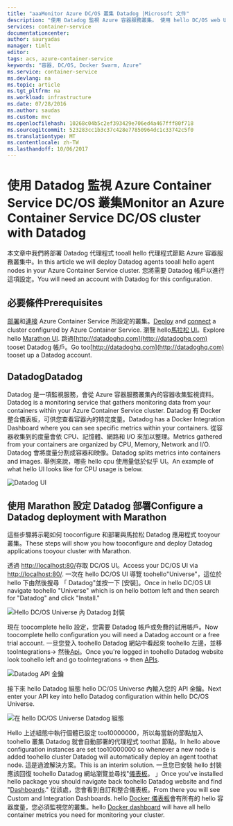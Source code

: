 ```yaml
---
title: "aaaMonitor Azure DC/OS 叢集 Datadog |Microsoft 文件"
description: "使用 Datadog 監視 Azure 容器服務叢集。 使用 hello DC/OS web UI toodeploy hello Datadog 代理程式 tooyour 叢集。"
services: container-service
documentationcenter: 
author: sauryadas
manager: timlt
editor: 
tags: acs, azure-container-service
keywords: "容器, DC/OS, Docker Swarm, Azure"
ms.service: container-service
ms.devlang: na
ms.topic: article
ms.tgt_pltfrm: na
ms.workload: infrastructure
ms.date: 07/28/2016
ms.author: saudas
ms.custom: mvc
ms.openlocfilehash: 10268c04b5c2ef393429e706ed4a467fff80f718
ms.sourcegitcommit: 523283cc1b3c37c428e77850964dc1c33742c5f0
ms.translationtype: MT
ms.contentlocale: zh-TW
ms.lasthandoff: 10/06/2017
---
```

# <a name="monitor-an-azure-container-service-dcos-cluster-with-datadog"></a><span data-ttu-id="34bc3-105">使用 Datadog 監視 Azure Container Service DC/OS 叢集</span><span class="sxs-lookup"><span data-stu-id="34bc3-105">Monitor an Azure Container Service DC/OS cluster with Datadog</span></span>
<span data-ttu-id="34bc3-106">本文章中我們將部署 Datadog 代理程式 tooall hello 代理程式節點 Azure 容器服務叢集中。</span><span class="sxs-lookup"><span data-stu-id="34bc3-106">In this article we will deploy Datadog agents tooall hello agent nodes in your Azure Container Service cluster.</span></span> <span data-ttu-id="34bc3-107">您將需要 Datadog 帳戶以進行這項設定。</span><span class="sxs-lookup"><span data-stu-id="34bc3-107">You will need an account with Datadog for this configuration.</span></span> 

## <a name="prerequisites"></a><span data-ttu-id="34bc3-108">必要條件</span><span class="sxs-lookup"><span data-stu-id="34bc3-108">Prerequisites</span></span>
<span data-ttu-id="34bc3-109">[部署](container-service-deployment.md)和[連接](../container-service-connect.md) Azure Container Service 所設定的叢集。</span><span class="sxs-lookup"><span data-stu-id="34bc3-109">[Deploy](container-service-deployment.md) and [connect](../container-service-connect.md) a cluster configured by Azure Container Service.</span></span> <span data-ttu-id="34bc3-110">瀏覽 hello[馬拉松 UI](container-service-mesos-marathon-ui.md)。</span><span class="sxs-lookup"><span data-stu-id="34bc3-110">Explore hello [Marathon UI](container-service-mesos-marathon-ui.md).</span></span> <span data-ttu-id="34bc3-111">跳過[http://datadoghq.com](http://datadoghq.com) tooset Datadog 帳戶。</span><span class="sxs-lookup"><span data-stu-id="34bc3-111">Go too[http://datadoghq.com](http://datadoghq.com) tooset up a Datadog account.</span></span> 

## <a name="datadog"></a><span data-ttu-id="34bc3-112">Datadog</span><span class="sxs-lookup"><span data-stu-id="34bc3-112">Datadog</span></span>
<span data-ttu-id="34bc3-113">Datadog 是一項監視服務，會從 Azure 容器服務叢集內的容器收集監視資料。</span><span class="sxs-lookup"><span data-stu-id="34bc3-113">Datadog is a monitoring service that gathers monitoring data from your containers within your Azure Container Service cluster.</span></span> <span data-ttu-id="34bc3-114">Datadog 有 Docker 整合儀表板，可供您查看容器內的特定度量。</span><span class="sxs-lookup"><span data-stu-id="34bc3-114">Datadog has a Docker Integration Dashboard where you can see specific metrics within your containers.</span></span> <span data-ttu-id="34bc3-115">從容器收集到的度量會依 CPU、記憶體、網路和 I/O 來加以整理。</span><span class="sxs-lookup"><span data-stu-id="34bc3-115">Metrics gathered from your containers are organized by CPU, Memory, Network and I/O.</span></span> <span data-ttu-id="34bc3-116">Datadog 會將度量分割成容器和映像。</span><span class="sxs-lookup"><span data-stu-id="34bc3-116">Datadog splits metrics into containers and images.</span></span> <span data-ttu-id="34bc3-117">舉例來說，哪些 hello cpu 使用量低於似乎 UI。</span><span class="sxs-lookup"><span data-stu-id="34bc3-117">An example of what hello UI looks like for CPU usage is below.</span></span>

![Datadog UI](./media/container-service-monitoring/datadog4.png)

## <a name="configure-a-datadog-deployment-with-marathon"></a><span data-ttu-id="34bc3-119">使用 Marathon 設定 Datadog 部署</span><span class="sxs-lookup"><span data-stu-id="34bc3-119">Configure a Datadog deployment with Marathon</span></span>
<span data-ttu-id="34bc3-120">這些步驟將示範如何 tooconfigure 和部署與馬拉松 Datadog 應用程式 tooyour 叢集。</span><span class="sxs-lookup"><span data-stu-id="34bc3-120">These steps will show you how tooconfigure and deploy Datadog applications tooyour cluster with Marathon.</span></span> 

<span data-ttu-id="34bc3-121">透過 [http://localhost:80/](http://localhost:80/)存取 DC/OS UI。</span><span class="sxs-lookup"><span data-stu-id="34bc3-121">Access your DC/OS UI via [http://localhost:80/](http://localhost:80/).</span></span> <span data-ttu-id="34bc3-122">一次在 hello DC/OS UI 導覽 toohello"Universe"，這位於 hello 下由然後搜尋 「 Datadog"並按一下 [安裝]。</span><span class="sxs-lookup"><span data-stu-id="34bc3-122">Once in hello DC/OS UI navigate toohello "Universe" which is on hello bottom left and then search for "Datadog" and click "Install."</span></span>

![Hello DC/OS Universe 內 Datadog 封裝](./media/container-service-monitoring/datadog1.png)

<span data-ttu-id="34bc3-124">現在 toocomplete hello 設定，您需要 Datadog 帳戶或免費的試用帳戶。</span><span class="sxs-lookup"><span data-stu-id="34bc3-124">Now toocomplete hello configuration you will need a Datadog account or a free trial account.</span></span> <span data-ttu-id="34bc3-125">一旦您登入 toohello Datadog 網站中看起來 toohello 左邊，並移 tooIntegrations-> 然後[Api](https://app.datadoghq.com/account/settings#api)。</span><span class="sxs-lookup"><span data-stu-id="34bc3-125">Once you're logged in toohello Datadog website look toohello left and go tooIntegrations -> then [APIs](https://app.datadoghq.com/account/settings#api).</span></span> 

![Datadog API 金鑰](./media/container-service-monitoring/datadog2.png)

<span data-ttu-id="34bc3-127">接下來 hello Datadog 組態 hello DC/OS Universe 內輸入您的 API 金鑰。</span><span class="sxs-lookup"><span data-stu-id="34bc3-127">Next enter your API key into hello Datadog configuration within hello DC/OS Universe.</span></span> 

![在 hello DC/OS Universe Datadog 組態](./media/container-service-monitoring/datadog3.png) 

<span data-ttu-id="34bc3-129">Hello 上述組態中執行個體已設定 too10000000，所以每當新的節點加入 toohello 叢集 Datadog 就會自動部署的代理程式 toothat 節點。</span><span class="sxs-lookup"><span data-stu-id="34bc3-129">In hello above configuration instances are set too10000000 so whenever a new node is added toohello cluster Datadog will automatically deploy an agent toothat node.</span></span> <span data-ttu-id="34bc3-130">這是過渡解決方案。</span><span class="sxs-lookup"><span data-stu-id="34bc3-130">This is an interim solution.</span></span> <span data-ttu-id="34bc3-131">一旦您已安裝 hello 封裝應該回復 toohello Datadog 網站瀏覽並尋找"[儀表板](https://app.datadoghq.com/dash/list)。 」</span><span class="sxs-lookup"><span data-stu-id="34bc3-131">Once you've installed hello package you should navigate back toohello Datadog website and find "[Dashboards](https://app.datadoghq.com/dash/list)."</span></span> <span data-ttu-id="34bc3-132">從該處，您會看到自訂和整合儀表板。</span><span class="sxs-lookup"><span data-stu-id="34bc3-132">From there you will see Custom and Integration Dashboards.</span></span> <span data-ttu-id="34bc3-133">hello [Docker 儀表板](https://app.datadoghq.com/screen/integration/docker)會有所有的 hello 容器度量，您必須監視您的叢集。</span><span class="sxs-lookup"><span data-stu-id="34bc3-133">hello [Docker dashboard](https://app.datadoghq.com/screen/integration/docker) will have all hello container metrics you need for monitoring your cluster.</span></span> 

